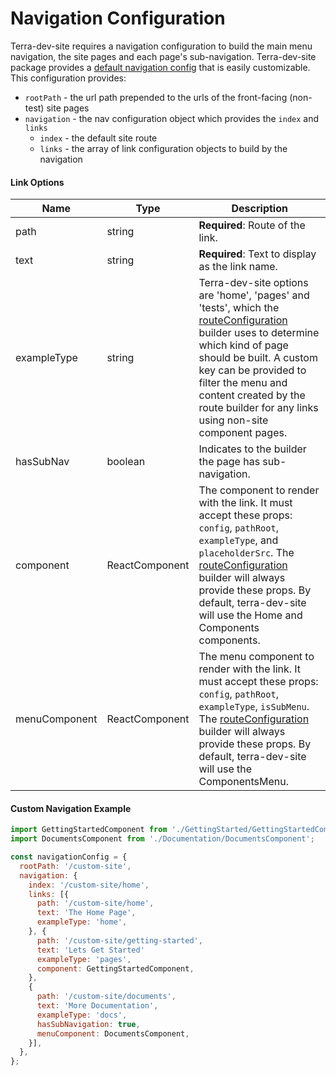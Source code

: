 # Navigation Configuration
Terra-dev-site requires a navigation configuration to build the main menu navigation, the site pages and each page's sub-navigation. Terra-dev-site package provides a [default navigation config] that is easily customizable. This configuration provides:
- `rootPath` - the url path prepended to the urls of the front-facing (non-test) site pages
- `navigation` - the nav configuration object which provides the `index` and `links`
    - `index` - the default site route
    - `links` - the array of link configuration objects to build by the navigation

#### Link Options

Name | Type | Description
--- | ---  | ---
path | string | **Required**: Route of the link.
text | string | **Required**: Text to display as the link name.
exampleType | string | Terra-dev-site options are 'home', 'pages' and 'tests', which the [routeConfiguration] builder uses to determine which kind of page should be built. A custom key can be provided to filter the menu and content created by the route builder for any links using non-site component pages.
hasSubNav | boolean | Indicates to the builder the page has sub-navigation.
component | ReactComponent | The component to render with the link. It must accept these props: `config`, `pathRoot`, `exampleType`, and `placeholderSrc`. The [routeConfiguration] builder will always provide these props. By default, terra-dev-site will use the Home and Components components.
menuComponent | ReactComponent | The menu component to render with the link. It must accept these props: `config`, `pathRoot`, `exampleType`, `isSubMenu`. The [routeConfiguration] builder will always provide these props. By default, terra-dev-site will use the ComponentsMenu.

#### Custom Navigation Example
```jsx
import GettingStartedComponent from './GettingStarted/GettingStartedComponent';
import DocumentsComponent from './Documentation/DocumentsComponent';

const navigationConfig = {
  rootPath: '/custom-site',
  navigation: {
    index: '/custom-site/home',
    links: [{
      path: '/custom-site/home',
      text: 'The Home Page',
      exampleType: 'home',
    }, {
      path: '/custom-site/getting-started',
      text: 'Lets Get Started'
      exampleType: 'pages',
      component: GettingStartedComponent,
    },
    {
      path: '/custom-site/documents',
      text: 'More Documentation',
      exampleType: 'docs',
      hasSubNavigation: true,
      menuComponent: DocumentsComponent,
    }],
  },
};
```
[default navigation config]: https://github.com/cerner/terra-dev-site/blob/master/src/config/navigation.config.js
[routeConfiguration]: https://github.com/cerner/terra-dev-site/blob/master/src/app/configureApp.jsx#L72
